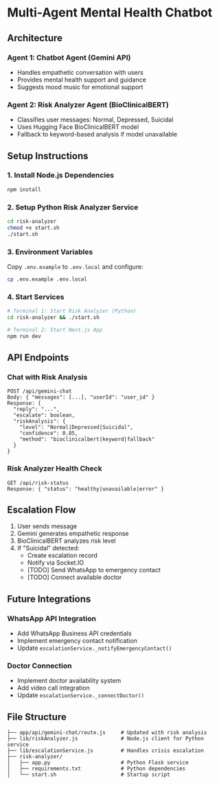 # Multi-Agent Mental Health Chatbot

## Architecture

### Agent 1: Chatbot Agent (Gemini API)
- Handles empathetic conversation with users
- Provides mental health support and guidance
- Suggests mood music for emotional support

### Agent 2: Risk Analyzer Agent (BioClinicalBERT)
- Classifies user messages: Normal, Depressed, Suicidal
- Uses Hugging Face BioClinicalBERT model
- Fallback to keyword-based analysis if model unavailable

## Setup Instructions

### 1. Install Node.js Dependencies
```bash
npm install
```

### 2. Setup Python Risk Analyzer Service
```bash
cd risk-analyzer
chmod +x start.sh
./start.sh
```

### 3. Environment Variables
Copy `.env.example` to `.env.local` and configure:
```bash
cp .env.example .env.local
```

### 4. Start Services
```bash
# Terminal 1: Start Risk Analyzer (Python)
cd risk-analyzer && ./start.sh

# Terminal 2: Start Next.js App
npm run dev
```

## API Endpoints

### Chat with Risk Analysis
```
POST /api/gemini-chat
Body: { "messages": [...], "userId": "user_id" }
Response: { 
  "reply": "...", 
  "escalate": boolean,
  "riskAnalysis": {
    "level": "Normal|Depressed|Suicidal",
    "confidence": 0.85,
    "method": "bioclinicalbert|keyword|fallback"
  }
}
```

### Risk Analyzer Health Check
```
GET /api/risk-status
Response: { "status": "healthy|unavailable|error" }
```

## Escalation Flow

1. User sends message
2. Gemini generates empathetic response
3. BioClinicalBERT analyzes risk level
4. If "Suicidal" detected:
   - Create escalation record
   - Notify via Socket.IO
   - [TODO] Send WhatsApp to emergency contact
   - [TODO] Connect available doctor

## Future Integrations

### WhatsApp API Integration
- Add WhatsApp Business API credentials
- Implement emergency contact notification
- Update `escalationService._notifyEmergencyContact()`

### Doctor Connection
- Implement doctor availability system
- Add video call integration
- Update `escalationService._connectDoctor()`

## File Structure
```
├── app/api/gemini-chat/route.js     # Updated with risk analysis
├── lib/riskAnalyzer.js              # Node.js client for Python service
├── lib/escalationService.js         # Handles crisis escalation
├── risk-analyzer/
│   ├── app.py                       # Python Flask service
│   ├── requirements.txt             # Python dependencies
│   └── start.sh                     # Startup script
```